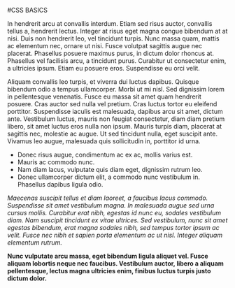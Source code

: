 #CSS BASICS

In hendrerit arcu at convallis interdum. Etiam sed risus auctor, convallis tellus a, hendrerit lectus. Integer at risus eget magna congue bibendum at at nisi. Duis non hendrerit leo, vel tincidunt turpis. Nunc massa quam, mattis ac elementum nec, ornare ut nisi. Fusce volutpat sagittis augue nec placerat. Phasellus posuere maximus purus, in dictum dolor rhoncus at. Phasellus vel facilisis arcu, a tincidunt purus. Curabitur ut consectetur enim, a ultricies ipsum. Etiam eu posuere eros. Suspendisse eu orci velit.

Aliquam convallis leo turpis, et viverra dui luctus dapibus. Quisque bibendum odio a tempus ullamcorper. Morbi ut mi nisl. Sed dignissim lorem in pellentesque venenatis. Fusce eu massa sit amet quam hendrerit posuere. Cras auctor sed nulla vel pretium. Cras luctus tortor eu eleifend porttitor. Suspendisse iaculis est malesuada, dapibus arcu sit amet, dictum ante. Vestibulum luctus, mauris non feugiat consectetur, diam diam pretium libero, sit amet luctus eros nulla non ipsum. Mauris turpis diam, placerat at sagittis nec, molestie ac augue. Ut sed tincidunt nulla, eget suscipit ante. Vivamus leo augue, malesuada quis sollicitudin in, porttitor id urna.

* Donec risus augue, condimentum ac ex ac, mollis varius est. 
* Mauris ac commodo nunc. 
* Nam diam lacus, vulputate quis diam eget, dignissim rutrum leo. 
* Donec ullamcorper dictum elit, a commodo nunc vestibulum in. Phasellus dapibus ligula odio. 

_Maecenas suscipit tellus et diam laoreet, a faucibus lacus commodo. Suspendisse sit amet vestibulum magna. In malesuada augue sed urna cursus mollis. Curabitur erat nibh, egestas id nunc eu, sodales vestibulum diam. Nam suscipit tincidunt ex vitae ultrices. Sed vestibulum, nunc sit amet egestas bibendum, erat magna sodales nibh, sed tempus tortor ipsum ac velit. Fusce nec nibh et sapien porta elementum ac ut nisl. Integer aliquam elementum rutrum._

**Nunc vulputate arcu massa, eget bibendum ligula aliquet vel. Fusce aliquam lobortis neque nec faucibus. Vestibulum auctor, libero a aliquam pellentesque, lectus magna ultricies enim, finibus luctus turpis justo dictum dolor.**
